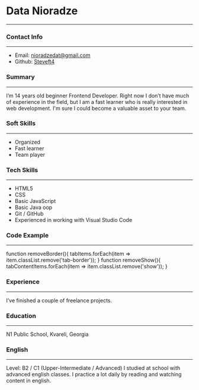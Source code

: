 # Data Nioradze 
___
### Contact Info
___
 - Email: [nioradzedat@gmail.com](https://nioradzedat@gmail.com/)
 - Github: [Steveft4](https://github.com/Steveft4)
### Summary
___
I’m 14 years old  beginner Frontend Developer.
Right now I don’t have much of experience in the field, but I am a fast learner who is really interested in web development. I'm sure I could become a valuable asset to your team.
### Soft Skills
___
 - Organized
 - Fast learner
 - Team player
### Tech Skills
___
 - HTML5
 - CSS
 - Basic JavaScript
 - Basic Java oop
 - Git / GitHub
 - Experienced in working with Visual Studio Code
### Code Example
___


function removeBorder(){
    tabItems.forEach(item => item.classList.remove('tab-border'));
}
function removeShow(){
    tabContentItems.forEach(item => item.classList.remove('show'));
}

### Experience
___
I’ve finished a couple of freelance projects.
### Education 
___
N1 Public School, Kvareli, Georgia 
### English
___
Level: B2 / C1 (Upper-Intermediate / Advanced)
I studied at school with advanced english classes. I  practice a lot daily by reading and watching content in english.
